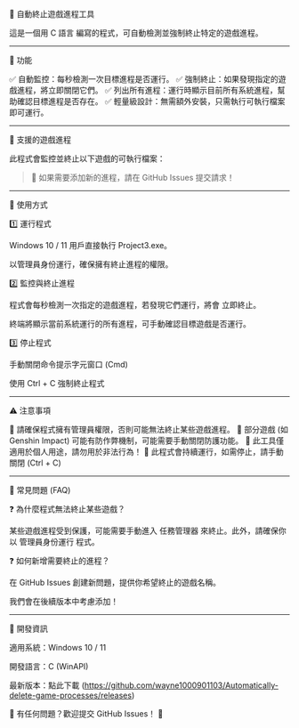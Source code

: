 🛑 自動終止遊戲進程工具

這是一個用 C 語言 編寫的程式，可自動檢測並強制終止特定的遊戲進程。


---

📌 功能

✅ 自動監控：每秒檢測一次目標進程是否運行。
✅ 強制終止：如果發現指定的遊戲進程，將立即關閉它們。
✅ 列出所有進程：運行時顯示目前所有系統進程，幫助確認目標進程是否存在。
✅ 輕量級設計：無需額外安裝，只需執行可執行檔案即可運行。


---

🎯 支援的遊戲進程

此程式會監控並終止以下遊戲的可執行檔案：

> 📢 如果需要添加新的進程，請在 GitHub Issues 提交請求！




---

🔧 使用方式

1️⃣ 運行程式

Windows 10 / 11 用戶直接執行 Project3.exe。

以管理員身份運行，確保擁有終止進程的權限。


2️⃣ 監控與終止進程

程式會每秒檢測一次指定的遊戲進程，若發現它們運行，將會 立即終止。

終端將顯示當前系統運行的所有進程，可手動確認目標遊戲是否運行。


3️⃣ 停止程式

手動關閉命令提示字元窗口 (Cmd)

使用 Ctrl + C 強制終止程式



---

⚠ 注意事項

🚨 請確保程式擁有管理員權限，否則可能無法終止某些遊戲進程。
🚨 部分遊戲 (如 Genshin Impact) 可能有防作弊機制，可能需要手動關閉防護功能。
🚨 此工具僅適用於個人用途，請勿用於非法行為！
🚨 此程式會持續運行，如需停止，請手動關閉 (Ctrl + C)


---

📢 常見問題 (FAQ)

❓ 為什麼程式無法終止某些遊戲？

某些遊戲進程受到保護，可能需要手動進入 任務管理器 來終止。此外，請確保你以 管理員身份運行 程式。

❓ 如何新增需要終止的進程？

在 GitHub Issues 創建新問題，提供你希望終止的遊戲名稱。

我們會在後續版本中考慮添加！



---

📌 開發資訊

適用系統：Windows 10 / 11

開發語言：C (WinAPI)

最新版本：點此下載 (https://github.com/wayne1000901103/Automatically-delete-game-processes/releases)


📢 有任何問題？歡迎提交 GitHub Issues！ 🚀

